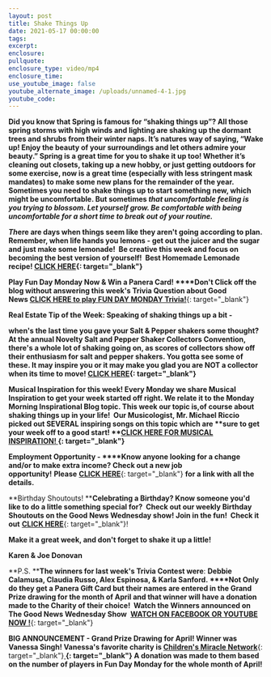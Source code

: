 ```yaml
---
layout: post
title: Shake Things Up
date: 2021-05-17 00:00:00
tags:
excerpt:
enclosure:
pullquote:
enclosure_type: video/mp4
enclosure_time:
use_youtube_image: false
youtube_alternate_image: /uploads/unnamed-4-1.jpg
youtube_code:
---
```

**Did you know that Spring is famous for “shaking things up”? All those spring storms with high winds and lighting are shaking up the dormant trees and shrubs from their winter naps. It’s natures way of saying, “Wake up\! Enjoy the beauty of your surroundings and let others admire your beauty.” Spring is a great time for you to shake it up too\! Whether it’s cleaning out closets, taking up a new hobby, or just getting outdoors for some exercise, now is a great time (especially with less stringent mask mandates) to make some new plans for the remainder of the year. Sometimes you need to shake things up to start something new, which might be uncomfortable. But sometimes&nbsp;*that uncomfortable feeling is you trying to blossom. Let yourself grow. Be comfortable with being uncomfortable for a short time to break out of your routine.&nbsp; &nbsp; &nbsp; &nbsp; &nbsp; &nbsp; &nbsp; &nbsp;***

***Th*****ere are days when things seem like they aren't going according to plan. Remember, when life hands you lemons - get out the juicer and the sugar and just make some lemonade\!&nbsp; Be creative this week and focus on becoming the best version of yourself\!&nbsp; Best Homemade Lemonade recipe\!&nbsp;[CLICK HERE](https://t.e2ma.net/click/khs4le/sbltq1c/wm8hjn){: target="_blank"}**

**Play Fun Day Monday Now & Win a Panera Card\!&nbsp;****Don't Click off the blog without answering this week's Trivia Question about Good News&nbsp;**[**CLICK HERE to play FUN DAY MONDAY Trivia\!**](https://t.e2ma.net/click/khs4le/sbltq1c/cf9hjn){: target="_blank"}

**Real Estate Tip of the Week: Speaking of shaking things up a bit -**

**when's the last time you gave your Salt & Pepper shakers some thought? At the annual Novelty Salt and Pepper Shaker Collectors Convention, there's a whole lot of shaking going on, as scores of collectors show off their enthusiasm for salt and pepper shakers. You gotta see some of these. It may inspire you or it may make you glad you are NOT a collector when its time to move\!&nbsp;[CLICK HERE](https://t.e2ma.net/click/khs4le/sbltq1c/s79hjn){: target="_blank"}**

**Musical Inspiration for this week\!&nbsp;****Every Monday we share Musical Inspiration to get your week started off right. We relate it to the Monday Morning Inspirational Blog topic. This week our topic is,of course about shaking things up in your life\!&nbsp; Our Musicologist, Mr. Michael Riccio picked out SEVERAL inspiring songs on this topic which are**&nbsp;**sure to get your week off to a good start\!&nbsp;****[CLICK HERE FOR MUSICAL INSPIRATION\!&nbsp;](https://t.e2ma.net/click/khs4le/sbltq1c/8zaijn){: target="_blank"}**&nbsp;

**Employment Opportunity -&nbsp;****Know anyone looking for a change and/or to make extra income? Check out a new job opportunity\!**&nbsp;**Please**&nbsp;[**CLICK HERE**](https://t.e2ma.net/click/khs4le/sbltq1c/osbijn){: target="_blank"}&nbsp;**for a link with all the details.**

**Birthday Shoutouts\!&nbsp;****Celebrating a Birthday? Know someone you'd like to do a little something special for?&nbsp; Check out our weekly Birthday Shoutouts on the Good News Wednesday show\! Join in the fun\!&nbsp; Check it out**&nbsp;[**CLICK HERE**](https://t.e2ma.net/click/khs4le/sbltq1c/4kcijn){: target="_blank"}\!

**Make it a great week, and don't forget to shake it up a little\!**

**Karen & Joe Donovan**

**P.S.&nbsp;****The winners for last week's Trivia Contest were**\:&nbsp;**Debbie Calamusa, Claudia Russo, Alex Espinosa, & Karla Sanford.&nbsp;****Not Only do they get a Panera Gift Card but their names are entered in the Grand Prize drawing for the month of April and that winner will have a donation made to the Charity of their choice\! &nbsp;Watch the Winners announced on The Good News Wednesday Show&nbsp;**&nbsp;[**WATCH ON FACEBOOK OR YOUTUBE NOW \!**](https://t.e2ma.net/click/khs4le/sbltq1c/05dijn){: target="_blank"}

**BIG ANNOUNCEMENT - Grand Prize Drawing for April\! Winner was Vanessa Singh\! Vanessa's favorite charity is&nbsp;**[**Children's Miracle Network**](https://t.e2ma.net/click/khs4le/sbltq1c/gyeijn){: target="_blank"}**[&nbsp;](https://t.e2ma.net/click/khs4le/sbltq1c/wqfijn){: target="_blank"}&nbsp;A donation was made to them based on the number of players in Fun Day Monday for the whole month of April\!**
